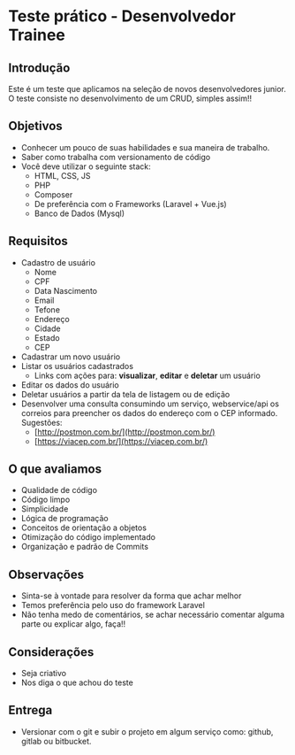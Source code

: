 # Teste prático - Desenvolvedor Trainee

## Introdução

Este é um teste que aplicamos na seleção de novos desenvolvedores junior.
O teste consiste no desenvolvimento de um CRUD, simples assim!!

## Objetivos

- Conhecer um pouco de suas habilidades e sua maneira de trabalho.
- Saber como trabalha com versionamento de código
- Você deve utilizar o seguinte stack:
  - HTML, CSS, JS
  - PHP
  - Composer
  - De preferência com o Frameworks (Laravel + Vue.js)
  - Banco de Dados (Mysql)

## Requisitos

- Cadastro de usuário
  - Nome
  - CPF
  - Data Nascimento
  - Email
  - Tefone
  - Endereço
  - Cidade
  - Estado
  - CEP
- Cadastrar um novo usuário
- Listar os usuários cadastrados
  - Links com ações para: **visualizar**, **editar** e **deletar** um usuário
- Editar os dados do usuário
- Deletar usuários a partir da tela de listagem ou de edição
- Desenvolver uma consulta consumindo um serviço, webservice/api os correios para preencher os dados do endereço com o CEP informado. Sugestões:
  - [http://postmon.com.br/](http://postmon.com.br/)
  - [https://viacep.com.br/](https://viacep.com.br/)

## O que avaliamos

- Qualidade de código
- Código limpo
- Simplicidade
- Lógica de programação
- Conceitos de orientação a objetos
- Otimização do código implementado
- Organização e padrão de Commits

## Observações

- Sinta-se à vontade para resolver da forma que achar melhor
- Temos preferência pelo uso do framework Laravel
- Não tenha medo de comentários, se achar necessário comentar alguma parte ou explicar algo, faça!!

## Considerações

- Seja criativo
- Nos diga o que achou do teste

## Entrega

- Versionar com o git e subir o projeto em algum serviço como: github, gitlab ou bitbucket.
